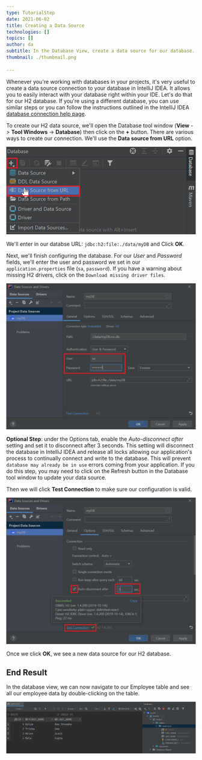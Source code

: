 ```yaml
---
type: TutorialStep
date: 2021-06-02
title: Creating a Data Source
technologies: []
topics: []
author: da
subtitle: In the Database View, create a data source for our database.
thumbnail: ./thumbnail.png

---
```


Whenever you're working with databases in your projects, it's very useful to create a data source connection to your database in IntelliJ IDEA. It allows you to easily interact with your database right within your IDE. Let's do that for our H2 database. If you're using a different database, you can use similar steps or you can follow the instructions outlined in the IntelliJ IDEA [database connection help page](https://www.jetbrains.com/help/idea/connecting-to-a-database.html).

To create our H2 data source, we'll open the Database tool window (**View** -> **Tool Windows** -> **Database**) then click on the **+** button. There are various ways to create our connection. We'll use the **Data source from URL** option.

![New Database](./NewDatabase.png)

We'll enter in our databse URL: `jdbc:h2:file:./data/myDB` and Click **OK**.

Next, we'll finish configuring the database. For our *User* and *Password* fields, we'll enter the user and password we set in our `application.properties` file (`sa`, `password`). If you have a warning about missing H2 drivers, click on the `Download missing driver files`.

![Data Source myDB Config](./IJConfigMyDB.png)

**Optional Step**: under the Options tab, enable the *Auto-disconnect after* setting and set it to disconnect after 3 seconds. This setting will disconnect the database in IntelliJ IDEA and release all locks allowing our application's process to continually connect and write to the database. This will prevent `database may already be in use` errors coming from your application. If you do this step, you may need to click on the Refresh button in the Database tool window to update your data source. 

Then we will click **Test Connection** to make sure our configuration is valid.

![Data Source Config Options](./IJConfigOptions.png)

Once we click **OK**, we see a new data source for our H2 database. 

## End Result
In the database view, we can now navigate to our Employee table and see all our employee data by double-clicking on the table. 

![Database View](./DatabaseView.png)
